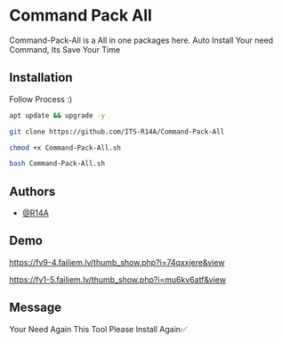 
# Command Pack All

Command-Pack-All is a All in one packages here. Auto Install Your need Command, Its Save Your Time 

## Installation

Follow Process :)

```bash
apt update && upgrade -y

git clone https://github.com/ITS-R14A/Command-Pack-All

chmod +x Command-Pack-All.sh

bash Command-Pack-All.sh
```
 
## Authors

- [@R14A](https://github.com/ITS-R14A)


## Demo

https://fv9-4.failiem.lv/thumb_show.php?i=74qxxjere&view

https://fv1-5.failiem.lv/thumb_show.php?i=mu6kv6atf&view


## Message

Your Need Again This Tool Please Install Again✅

